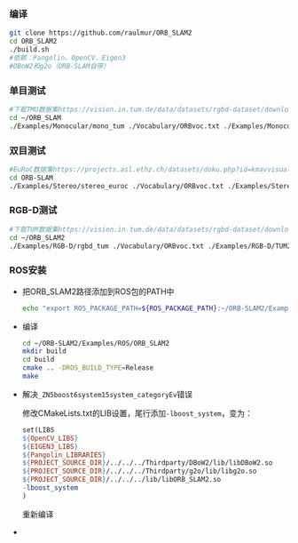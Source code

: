 ### 编译

```sh
git clone https://github.com/raulmur/ORB_SLAM2
cd ORB_SLAM2
./build.sh
#依赖：Pangolin、OpenCV、Eigen3
#DBoW2和g2o（ORB-SLAM自带）
```

### 单目测试

```sh
#下载TMU数据集https://vision.in.tum.de/data/datasets/rgbd-dataset/download
cd ~/ORB_SLAM
./Examples/Monocular/mono_tum ./Vocabulary/ORBvoc.txt ./Examples/Monocular/TUM1.yaml ~/dataset/rgbd_dataset_freiburg1_xyz
```

### 双目测试

```sh
#EuRoC数据集https://projects.asl.ethz.ch/datasets/doku.php?id=kmavvisualinertialdatasets
cd ORB-SLAM
./Examples/Stereo/stereo_euroc ./Vocabulary/ORBvoc.txt ./Examples/Stereo/EuRoC.yaml ~/dataset/mav0/cam0/data ~/dataset/mav0/cam1/data ./Examples/Stereo/EuRoC_TimeStamps/MH01.txt
```

### RGB-D测试

```sh
#下载TUM数据集https://vision.in.tum.de/data/datasets/rgbd-dataset/download
cd ~/ORB_SLAM2
./Examples/RGB-D/rgbd_tum ./Vocabulary/ORBvoc.txt ./Examples/RGB-D/TUM2.yaml ~/dataset/rgbd_dataset_freiburg2_pioneer_360 ~/dataset/rgbd_dataset_freiburg2_pioneer_360/associate.txt
```

### ROS安装

- 把ORB_SLAM2路径添加到ROS包的PATH中

  ```sh
  echo "export ROS_PACKAGE_PATH=${ROS_PACKAGE_PATH}:~/ORB-SLAM2/Examples/ROS/ORB_SLAM2" >> ~/.bashrc
  ```

- 编译

  ```sh
  cd ~/ORB-SLAM2/Examples/ROS/ORB_SLAM2
  mkdir build
  cd build
  cmake .. -DROS_BUILD_TYPE=Release
  make
  ```

- 解决`_ZN5boost6system15system_categoryEv`错误

  修改CMakeLists.txt的LIB设置，尾行添加`-lboost_system`，变为：

  ```makefile
  set(LIBS 
  ${OpenCV_LIBS} 
  ${EIGEN3_LIBS}
  ${Pangolin_LIBRARIES}
  ${PROJECT_SOURCE_DIR}/../../../Thirdparty/DBoW2/lib/libDBoW2.so
  ${PROJECT_SOURCE_DIR}/../../../Thirdparty/g2o/lib/libg2o.so
  ${PROJECT_SOURCE_DIR}/../../../lib/libORB_SLAM2.so
  -lboost_system
  )
  ```

  重新编译

- 

